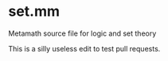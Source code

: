 # set.mm
Metamath source file for logic and set theory

This is a silly useless edit to test pull requests.
